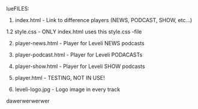  lueFILES: 

1. index.html - Link to difference players (NEWS, PODCAST, SHOW, etc...)

1.2 style.css - ONLY index.html uses this style.css -file

2. player-news.html - Player for Leveli NEWS podcasts

3. player-podcast.html - Player for Leveli PODACASTs

4. player-show.html - Player for Leveli SHOW podcasts
	
5. player.html - TESTING, NOT IN USE!

6. leveli-logo.jpg - Logo image in every track

dawerwerwerwer
